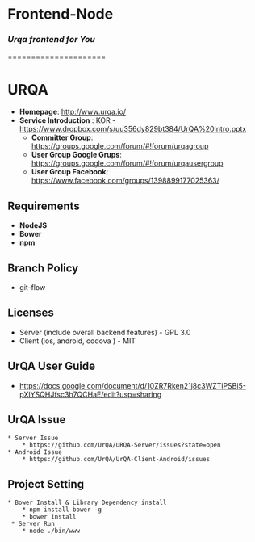 # Frontend-Node
### *Urqa frontend for You*
=====================

# URQA
* **Homepage**: http://www.urqa.io/
* **Service Introduction** :  KOR -
  https://www.dropbox.com/s/uu356dy829bt384/UrQA%20Intro.pptx 
  * **Committer Group**: https://groups.google.com/forum/#!forum/urqagroup  
  * **User Group Google Grups**:
  https://groups.google.com/forum/#!forum/urqausergroup 
  * **User Group Facebook**: https://www.facebook.com/groups/1398899177025363/
   
## Requirements
  * **NodeJS** 
  * **Bower** 
  * **npm** 
   
## Branch Policy
  * git-flow   

## Licenses
   * Server (include overall backend features)  - GPL 3.0
   * Client (ios, android,  codova )  - MIT 
     
## UrQA User Guide
  * https://docs.google.com/document/d/10ZR7Rken21j8c3WZTiPSBi5-pXlYSQHJfsc3h7QCHaE/edit?usp=sharing 
     
## UrQA Issue 
    * Server Issue 
        * https://github.com/UrQA/URQA-Server/issues?state=open 
    * Android Issue 
        * https://github.com/UrQA/UrQA-Client-Android/issues

## Project Setting
    * Bower Install & Library Dependency install  
        * npm install bower -g
        * bower install  
     * Server Run
        * node ./bin/www




